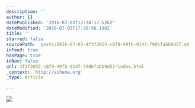 ```yaml
---
description: ''
author: []
datePublished: '2016-07-03T17:24:17.526Z'
dateModified: '2016-07-03T17:20:58.198Z'
title: ''
starred: false
sourcePath: _posts/2016-07-03-4f3f2055-c8f9-49fb-9147-790bfabb9d57.md
inFeed: true
hasPage: true
inNav: false
url: 4f3f2055-c8f9-49fb-9147-790bfabb9d57/index.html
_context: 'http://schema.org'
_type: Article

---
```

![](https://the-grid-user-content.s3-us-west-2.amazonaws.com/a9047b82-8139-49fe-bcf3-ef85544f353d.gif)